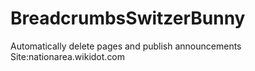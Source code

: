 # BreadcrumbsSwitzerBunny  
Automatically delete pages and publish announcements  
Site:nationarea.wikidot.com  

